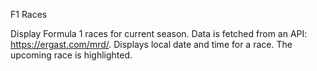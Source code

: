 F1 Races

Display Formula 1 races for current season. Data is fetched from an API: https://ergast.com/mrd/. Displays local date and time for a race. The upcoming race is highlighted.
